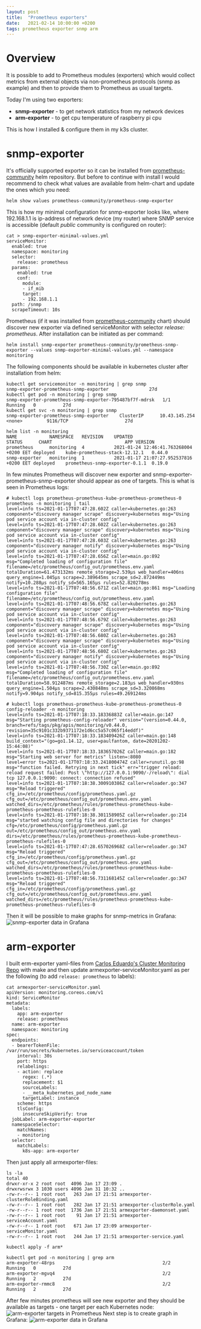 ```yaml
---
layout: post
title:  "Prometheus exporters"
date:   2021-02-14 10:00:00 +0200
tags: prometheus exporter snmp arm
---
```

# Overview
It is possible to add to Prometheus modules (exporters) which would collect metrics from external objects via non-prometheus protocols (snmp as example) and then to provide them to Prometheus as usual targets.

Today I'm using two exporters:
* __snmp-exporter__ - to get network statistics from my network devices
* __arm-exporter__ - to get cpu temperature of raspberry pi cpu

This is how I installed & configure them in my k3s cluster.

# snmp-exporter
It's officially supported exporter so it can be installed from [prometheus-community](https://prometheus-community.github.io/helm-charts/) helm repository. But before to continue with install I would recommend to check what values are available from helm-chart and update the ones which you need:
```
helm show values prometheus-community/prometheus-snmp-exporter
```
This is how my minimal configuration for snmp-exporter looks like, where 192.168.1.1 is ip-address of network device (my router) where SNMP service is accessible (default _public_ community is configured on router):
```
cat > snmp-exporter-minimal-values.yml
serviceMonitor:
  enabled: true
  namespace: monitoring
  selector:
    release: prometheus
  params:
    enabled: true
    conf:
      module:
      - if_mib
      target:
      - 192.168.1.1
  path: /snmp
  scrapeTimeout: 10s
```
Prometheus (if it was installed from [prometheus-community](https://prometheus-community.github.io/helm-charts/) chart) should discover new exporter via defined serviceMonitor with selector _release: prometheus_.
After installation can be initiated as per command:
```
helm install snmp-exporter prometheus-community/prometheus-snmp-exporter --values snmp-exporter-minimal-values.yml --namespace monitoring
```
The following components should be available in kubernetes cluster after installation from helm:
```
kubectl get servicemonitor -n monitoring | grep snmp
snmp-exporter-prometheus-snmp-exporter               27d
kubectl get pod -n monitoring | grep snmp
snmp-exporter-prometheus-snmp-exporter-795487bf7f-mdrsk   1/1     Running   0          27d
kubectl get svc -n monitoring | grep snmp
snmp-exporter-prometheus-snmp-exporter    ClusterIP      10.43.145.254   <none>         9116/TCP                     27d

helm list -n monitoring
NAME         	NAMESPACE 	REVISION	UPDATED                                	STATUS  	CHART                         	APP VERSION
prometheus   	monitoring	4       	2021-01-24 12:46:41.763268004 +0200 EET	deployed	kube-prometheus-stack-12.12.1 	0.44.0     
snmp-exporter	monitoring	1       	2021-01-17 21:07:27.952537816 +0200 EET	deployed	prometheus-snmp-exporter-0.1.1	0.19.0
```
In few minutes Prometheus will discover new exporter and snmp-exporter-prometheus-snmp-exporter should appear as one of targets. This is what is seen in Prometheus logs:
```
# kubectl logs prometheus-prometheus-kube-prometheus-prometheus-0 prometheus -n monitoring | tail
level=info ts=2021-01-17T07:47:28.602Z caller=kubernetes.go:263 component="discovery manager scrape" discovery=kubernetes msg="Using pod service account via in-cluster config"
level=info ts=2021-01-17T07:47:28.602Z caller=kubernetes.go:263 component="discovery manager scrape" discovery=kubernetes msg="Using pod service account via in-cluster config"
level=info ts=2021-01-17T07:47:28.603Z caller=kubernetes.go:263 component="discovery manager notify" discovery=kubernetes msg="Using pod service account via in-cluster config"
level=info ts=2021-01-17T07:47:28.656Z caller=main.go:892 msg="Completed loading of configuration file" filename=/etc/prometheus/config_out/prometheus.env.yaml totalDuration=61.473132ms remote_storage=2.539µs web_handler=406ns query_engine=1.045µs scrape=2.389645ms scrape_sd=2.872449ms notify=10.288µs notify_sd=565.165µs rules=52.820278ms
level=info ts=2021-01-17T07:48:56.671Z caller=main.go:861 msg="Loading configuration file" filename=/etc/prometheus/config_out/prometheus.env.yaml
level=info ts=2021-01-17T07:48:56.678Z caller=kubernetes.go:263 component="discovery manager scrape" discovery=kubernetes msg="Using pod service account via in-cluster config"
level=info ts=2021-01-17T07:48:56.679Z caller=kubernetes.go:263 component="discovery manager scrape" discovery=kubernetes msg="Using pod service account via in-cluster config"
level=info ts=2021-01-17T07:48:56.680Z caller=kubernetes.go:263 component="discovery manager scrape" discovery=kubernetes msg="Using pod service account via in-cluster config"
level=info ts=2021-01-17T07:48:56.680Z caller=kubernetes.go:263 component="discovery manager notify" discovery=kubernetes msg="Using pod service account via in-cluster config"
level=info ts=2021-01-17T07:48:56.730Z caller=main.go:892 msg="Completed loading of configuration file" filename=/etc/prometheus/config_out/prometheus.env.yaml totalDuration=58.912487ms remote_storage=2.183µs web_handler=930ns query_engine=1.504µs scrape=2.430848ms scrape_sd=3.320868ms notify=9.904µs notify_sd=815.355µs rules=49.269124ms

# kubectl logs prometheus-prometheus-kube-prometheus-prometheus-0 config-reloader -n monitoring
level=info ts=2021-01-17T07:18:33.18336883Z caller=main.go:147 msg="Starting prometheus-config-reloader" version="(version=0.44.0, branch=refs/tags/pkg/apis/monitoring/v0.44.0, revision=35c9101c332b9371172e1d6cc5a57c065f14eddf)"
level=info ts=2021-01-17T07:18:33.183409426Z caller=main.go:148 build_context="(go=go1.14.12, user=paulfantom, date=20201202-15:44:08)"
level=info ts=2021-01-17T07:18:33.183657026Z caller=main.go:182 msg="Starting web server for metrics" listen=:8080
level=error ts=2021-01-17T07:18:33.241800474Z caller=runutil.go:98 msg="function failed. Retrying in next tick" err="trigger reload: reload request failed: Post \"http://127.0.0.1:9090/-/reload\": dial tcp 127.0.0.1:9090: connect: connection refused"
level=info ts=2021-01-17T07:18:38.300910386Z caller=reloader.go:347 msg="Reload triggered" cfg_in=/etc/prometheus/config/prometheus.yaml.gz cfg_out=/etc/prometheus/config_out/prometheus.env.yaml watched_dirs=/etc/prometheus/rules/prometheus-prometheus-kube-prometheus-prometheus-rulefiles-0
level=info ts=2021-01-17T07:18:38.301158905Z caller=reloader.go:214 msg="started watching config file and directories for changes" cfg=/etc/prometheus/config/prometheus.yaml.gz out=/etc/prometheus/config_out/prometheus.env.yaml dirs=/etc/prometheus/rules/prometheus-prometheus-kube-prometheus-prometheus-rulefiles-0
level=info ts=2021-01-17T07:47:28.657026968Z caller=reloader.go:347 msg="Reload triggered" cfg_in=/etc/prometheus/config/prometheus.yaml.gz cfg_out=/etc/prometheus/config_out/prometheus.env.yaml watched_dirs=/etc/prometheus/rules/prometheus-prometheus-kube-prometheus-prometheus-rulefiles-0
level=info ts=2021-01-17T07:48:56.731168145Z caller=reloader.go:347 msg="Reload triggered" cfg_in=/etc/prometheus/config/prometheus.yaml.gz cfg_out=/etc/prometheus/config_out/prometheus.env.yaml watched_dirs=/etc/prometheus/rules/prometheus-prometheus-kube-prometheus-prometheus-rulefiles-0

```

Then it will be possible to make graphs for snmp-metrics in Grafana:
![snmp-exporter data in Grafana](/blog/assets/snmp-exporter-grafana.png)

# arm-exporter
I built erm-exporter yaml-files from [Carlos Eduardo's Cluster Monitoring Repo](https://github.com/carlosedp/cluster-monitoring) with make and then update armexporter-serviceMonitor.yaml as per the following (to add `release: prometheus` to labels):
```
cat armexporter-serviceMonitor.yaml
apiVersion: monitoring.coreos.com/v1
kind: ServiceMonitor
metadata:
  labels:
    app: arm-exporter
    release: prometheus
  name: arm-exporter
  namespace: monitoring
spec:
  endpoints:
  - bearerTokenFile: /var/run/secrets/kubernetes.io/serviceaccount/token
    interval: 30s
    port: https
    relabelings:
    - action: replace
      regex: (.*)
      replacement: $1
      sourceLabels:
      - __meta_kubernetes_pod_node_name
      targetLabel: instance
    scheme: https
    tlsConfig:
      insecureSkipVerify: true
  jobLabel: arm-exporter-exporter
  namespaceSelector:
    matchNames:
    - monitoring
  selector:
    matchLabels:
      k8s-app: arm-exporter
```
Then just apply all armexporter-files:
```
ls -la
total 40
drwxr-xr-x 2 root root  4096 Jan 17 23:09 .
drwxrwsrwx 3 1030 users 4096 Jan 31 10:32 ..
-rw-r--r-- 1 root root   263 Jan 17 21:51 armexporter-clusterRoleBinding.yaml
-rw-r--r-- 1 root root   282 Jan 17 21:51 armexporter-clusterRole.yaml
-rw-r--r-- 1 root root  1736 Jan 17 21:51 armexporter-daemonset.yaml
-rw-r--r-- 1 root root    91 Jan 17 21:51 armexporter-serviceAccount.yaml
-rw-r--r-- 1 root root   671 Jan 17 23:09 armexporter-serviceMonitor.yaml
-rw-r--r-- 1 root root   244 Jan 17 21:51 armexporter-service.yaml

kubectl apply -f arm*

kubectl get pod -n monitoring | grep arm
arm-exporter-48rps                                        2/2     Running   0          27d
arm-exporter-mgvq4                                        2/2     Running   2          27d
arm-exporter-rmmc8                                        2/2     Running   2          27d
```
After few minutes prometheus will see new exporter and they should be available as targets - one target per each Kubernetes node:
![arm-exporter targets in Prometheus](/blog/assets/arm-exporter-prometheus.png)
Next step is to create graph in Grafana:
![arm-exporter data in Grafana](/blog/assets/arm-exporter-grafana.png)


